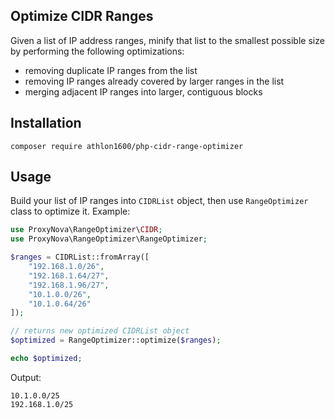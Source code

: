 ## Optimize CIDR Ranges

Given a list of IP address ranges, minify that list to the smallest possible size by performing the following
optimizations:

- removing duplicate IP ranges from the list
- removing IP ranges already covered by larger ranges in the list
- merging adjacent IP ranges into larger, contiguous blocks

## Installation

```shell
composer require athlon1600/php-cidr-range-optimizer
```

## Usage

Build your list of IP ranges into `CIDRList` object, then use `RangeOptimizer` class to optimize it. Example:

```php
use ProxyNova\RangeOptimizer\CIDR;
use ProxyNova\RangeOptimizer\RangeOptimizer;

$ranges = CIDRList::fromArray([
    "192.168.1.0/26",
    "192.168.1.64/27",
    "192.168.1.96/27",
    "10.1.0.0/26",
    "10.1.0.64/26"
]);

// returns new optimized CIDRList object
$optimized = RangeOptimizer::optimize($ranges);

echo $optimized;
```

Output:

```text
10.1.0.0/25
192.168.1.0/25
```
